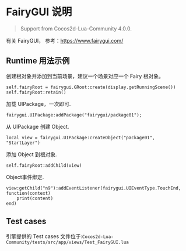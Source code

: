 # FairyGUI 说明

> Support from Cocos2d-Lua-Community 4.0.0.

有关 FairyGUI， 参考：https://www.fairygui.com/

## Runtime 用法示例

创建根对象并添加到当前场景，建议一个场景对应一个 Fairy 根对象。

```
self.fairyRoot = fairygui.GRoot:create(display.getRunningScene())
self.fairyRoot:retain()
```

加载 UIPackage，一次即可.

```
fairygui.UIPackage:addPackage("fairygui/package01");
```

从 UIPackage 创建 Object.

```
local view = fairygui.UIPackage:createObject("package01", "StartLayer")
```

添加 Object 到根对象.

```
self.fairyRoot:addChild(view)
```

Object事件绑定.

```
view:getChild("n9"):addEventListener(fairygui.UIEventType.TouchEnd, function(context)
    print(content)
end)
```

## Test cases

引擎提供的 Test cases 文件位于:`Cocos2d-Lua-Community/tests/src/app/views/Test_FairyGUI.lua`